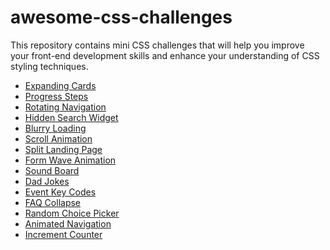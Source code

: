 # awesome-css-challenges
This repository contains mini CSS challenges that will help you improve your front-end development skills and enhance your understanding of CSS styling techniques.

<ul>
  <li>
    <a href="https://abhaychiradi.github.io/awesome-css-challenges/Expanding%20cards/index.html" target="_blank">Expanding Cards</a>
  </li>
  <li>
    <a href="https://abhaychiradi.github.io/awesome-css-challenges/Progress%20Steps/index.html" target="_blank">Progress Steps</a>
  </li>
   <li>
    <a href="https://abhaychiradi.github.io/awesome-css-challenges/Rotating%20Navigation/index.html" target="_blank">Rotating Navigation</a>
  </li>
   <li>
    <a href="https://abhaychiradi.github.io/awesome-css-challenges/Hidden%20Search%20Widget/index.html" target="_blank">Hidden Search Widget</a>
  </li>
  <li>
    <a href="https://abhaychiradi.github.io/awesome-css-challenges/Blurry%20Loading/index.html" target="_blank">Blurry Loading</a>
  </li>
   <li>
    <a href="https://abhaychiradi.github.io/awesome-css-challenges/Scroll%20Animation/index.html" target="_blank">Scroll Animation</a>
  </li>
   <li>
    <a href="https://abhaychiradi.github.io/awesome-css-challenges/Split%20Landing%20Page/index.html" target="_blank">Split Landing Page</a>
  </li>
   <li>
    <a href="https://abhaychiradi.github.io/awesome-css-challenges/Form%20Wave%20Animation/index.html" target="_blank">Form Wave Animation</a>
  </li>
   <li>
    <a href="https://abhaychiradi.github.io/awesome-css-challenges/Sound%20Board/index.html" target="_blank">Sound Board</a>
  </li>
  <li>
    <a href="https://abhaychiradi.github.io/awesome-css-challenges/Dad%20Jokes/index.html" target="_blank">Dad Jokes</a>
  </li>
  <li>
    <a href="https://abhaychiradi.github.io/awesome-css-challenges/Event%20Key%20Codes/index.html" target="_blank">Event Key Codes</a>
  </li>
  <li>
    <a href="https://abhaychiradi.github.io/awesome-css-challenges/FAQ%20Collapse/index.html" target="_blank">FAQ Collapse</a>
  </li>
   <li>
    <a href="https://abhaychiradi.github.io/awesome-css-challenges/Randon%20Choice%20Picker/index.html" target="_blank">Random Choice Picker</a>
  </li>
  <li>
    <a href="https://abhaychiradi.github.io/awesome-css-challenges/Animated%20Navigation/index.html" target="_blank">Animated Navigation</a>
  </li>
   <li>
    <a href="https://abhaychiradi.github.io/awesome-css-challenges/Increment%20Counter/index.html" target="_blank">Increment Counter</a>
  </li>
</ul>
